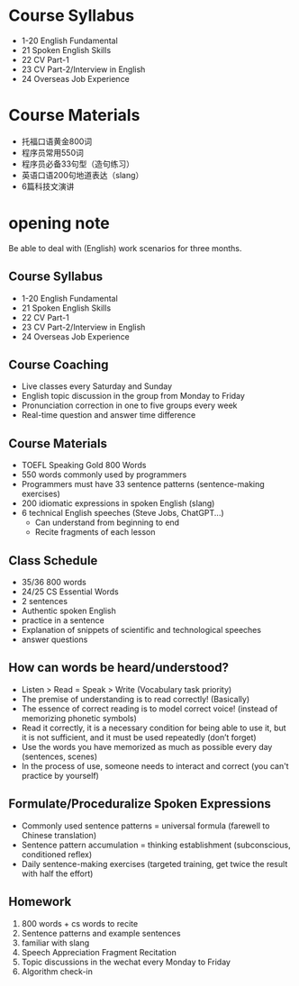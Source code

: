 # Course Syllabus

- 1-20 English Fundamental
- 21 Spoken English Skills
- 22 CV Part-1
- 23 CV Part-2/Interview in English
- 24 Overseas Job Experience

# Course Materials

- 托福口语黄金800词
- 程序员常用550词
- 程序员必备33句型（造句练习）
- 英语口语200句地道表达（slang）
- 6篇科技文演讲

# opening note

Be able to deal with (English) work scenarios for three months.

## Course Syllabus

- 1-20 English Fundamental
- 21 Spoken English Skills
- 22 CV Part-1
- 23 CV Part-2/Interview in English
- 24 Overseas Job Experience

## Course Coaching

- Live classes every Saturday and Sunday
- English topic discussion in the group from Monday to Friday
- Pronunciation correction in one to five groups every week
- Real-time question and answer time difference

## Course Materials

- TOEFL Speaking Gold 800 Words
- 550 words commonly used by programmers
- Programmers must have 33 sentence patterns (sentence-making exercises)
- 200 idiomatic expressions in spoken English (slang)
- 6 technical English speeches (Steve Jobs, ChatGPT...)
  - Can understand from beginning to end
  - Recite fragments of each lesson

## Class Schedule

- 35/36 800 words
- 24/25 CS Essential Words
- 2 sentences
- Authentic spoken English
- practice in a sentence
- Explanation of snippets of scientific and technological speeches
- answer questions

## How can words be heard/understood?

- Listen > Read = Speak > Write (Vocabulary task priority)
- The premise of understanding is to read correctly! (Basically)
- The essence of correct reading is to model correct voice! (instead of memorizing phonetic symbols)
- Read it correctly, it is a necessary condition for being able to use it, but it is not sufficient, and it must be used repeatedly (don’t forget)
- Use the words you have memorized as much as possible every day (sentences, scenes)
- In the process of use, someone needs to interact and correct (you can't practice by yourself)

## Formulate/Proceduralize Spoken Expressions

- Commonly used sentence patterns = universal formula (farewell to Chinese translation)
- Sentence pattern accumulation = thinking establishment (subconscious, conditioned reflex)
- Daily sentence-making exercises (targeted training, get twice the result with half the effort)

## Homework

1. 800 words + cs words to recite
2. Sentence patterns and example sentences
3. familiar with slang
4. Speech Appreciation Fragment Recitation
5. Topic discussions in the wechat every Monday to Friday
6. Algorithm check-in
